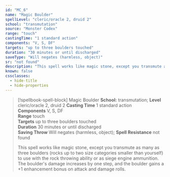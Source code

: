 ```yaml
---
id: "MC_6"
name: "Magic Boulder"
spellLevel: "cleric/oracle 2, druid 2"
school: "transmutation"
source: "Monster Codex"
range: "touch"
castingTime: "1 standard action"
components: "V, S, DF"
targets: "up to three boulders touched"
duration: "30 minutes or until discharged"
saveType: "Will negates (harmless, object)"
sr: "not found"
description: "This spell works like magic stone, except you transmute as many as three boulders (rocks up to two size categories smaller than yourself) to use with the rock throwing ability or as siege engine ammunition. The boulder's damage increases by one step, and the boulder gains a +1 enhancement bonus on attack and damage rolls."
known: false
cssclasses:
  - hide-title
  - hide-properties
---
```


> [!spellbook-spell-block] Magic Boulder
> **School:** transmutation; **Level** cleric/oracle 2, druid 2
> **Casting Time** 1 standard action  
> **Components** V, S, DF  
> **Range** touch  
> **Targets** up to three boulders touched  
> **Duration** 30 minutes or until discharged  
> **Saving Throw** Will negates (harmless, object); **Spell Resistance** not found
> 
> This spell works like magic stone, except you transmute as many as three boulders (rocks up to two size categories smaller than yourself) to use with the rock throwing ability or as siege engine ammunition. The boulder's damage increases by one step, and the boulder gains a +1 enhancement bonus on attack and damage rolls.
